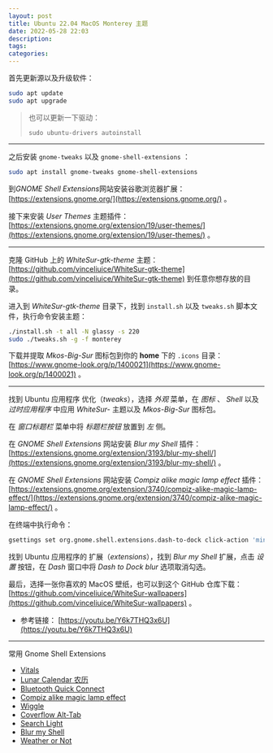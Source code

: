 ```yaml
---
layout: post
title: Ubuntu 22.04 MacOS Monterey 主题
date: 2022-05-28 22:03
description: 
tags: 
categories: 
---
```


首先更新源以及升级软件：

```sh
sudo apt update
sudo apt upgrade
```

> 也可以更新一下驱动：
>
> `sudo ubuntu-drivers autoinstall`

---

之后安装 `gnome-tweaks` 以及 `gnome-shell-extensions` ：

```sh
sudo apt install gnome-tweaks gnome-shell-extensions
```

到*GNOME Shell Extensions*网站安装谷歌浏览器扩展：[https://extensions.gnome.org/](https://extensions.gnome.org/) 。

接下来安装 *User Themes* 主题插件： [https://extensions.gnome.org/extension/19/user-themes/](https://extensions.gnome.org/extension/19/user-themes/) 。

---

克隆 GitHub 上的 *WhiteSur-gtk-theme* 主题： [https://github.com/vinceliuice/WhiteSur-gtk-theme](https://github.com/vinceliuice/WhiteSur-gtk-theme) 到任意你想存放的目录。

进入到 *WhiteSur-gtk-theme* 目录下，找到 `install.sh` 以及 `tweaks.sh` 脚本文件，执行命令安装主题：

```sh
./install.sh -t all -N glassy -s 220
sudo ./tweaks.sh -g -f monterey
```

下载并提取 *Mkos-Big-Sur* 图标包到你的 **home** 下的 `.icons` 目录： [https://www.gnome-look.org/p/1400021](https://www.gnome-look.org/p/1400021) 。

---

找到 Ubuntu 应用程序 优化（*tweaks*），选择 *外观* 菜单，在 *图标* 、 *Shell* 以及 *过时应用程序* 中应用 *WhiteSur-* 主题以及 *Mkos-Big-Sur* 图标包。

在 *窗口标题栏* 菜单中将 *标题栏按钮* 放置到 *左* 侧。

在 *GNOME Shell Extensions* 网站安装 *Blur my Shell* 插件： [https://extensions.gnome.org/extension/3193/blur-my-shell/](https://extensions.gnome.org/extension/3193/blur-my-shell/) 。

在 *GNOME Shell Extensions* 网站安装 *Compiz alike magic lamp effect* 插件： [https://extensions.gnome.org/extension/3740/compiz-alike-magic-lamp-effect/](https://extensions.gnome.org/extension/3740/compiz-alike-magic-lamp-effect/) 。

在终端中执行命令：

```sh
gsettings set org.gnome.shell.extensions.dash-to-dock click-action 'minimize'
```

找到 Ubuntu 应用程序的 扩展（*extensions*），找到 *Blur my Shell* 扩展，点击 *设置* 按钮，在 *Dash* 窗口中将 *Dash to Dock blur* 选项取消勾选。

最后，选择一张你喜欢的 MacOS 壁纸，也可以到这个 GitHub 仓库下载： [https://github.com/vinceliuice/WhiteSur-wallpapers](https://github.com/vinceliuice/WhiteSur-wallpapers) 。

- 参考链接： [https://youtu.be/Y6k7THQ3x6U](https://youtu.be/Y6k7THQ3x6U)

---

常用 Gnome Shell Extensions

- [Vitals](https://extensions.gnome.org/extension/1460/vitals/)
- [Lunar Calendar 农历](https://extensions.gnome.org/extension/675/lunar-calendar/)
- [Bluetooth Quick Connect](https://extensions.gnome.org/extension/1401/bluetooth-quick-connect/)
- [Compiz alike magic lamp effect](https://extensions.gnome.org/extension/3740/compiz-alike-magic-lamp-effect/)
- [Wiggle](https://extensions.gnome.org/extension/6784/wiggle/)
- [Coverflow Alt-Tab](https://extensions.gnome.org/extension/97/coverflow-alt-tab/)
- [Search Light](https://extensions.gnome.org/extension/5489/search-light/)
- [Blur my Shell](https://extensions.gnome.org/extension/3193/blur-my-shell/)
- [Weather or Not](https://extensions.gnome.org/extension/5660/weather-or-not/)
